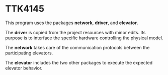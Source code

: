 # TTK4145

This program uses the packages <b>network</b>, <b>driver</b>, and <b>elevator</b>.

The <b>driver</b> is copied from the project resources with minor edits.
Its purpose is to interface the specific hardware controlling the physical model.

The <b>network</b> takes care of the communication protocols between the participating elevators.

The <b>elevator</b> includes the two other packages to execute the expected elevator behavior.
